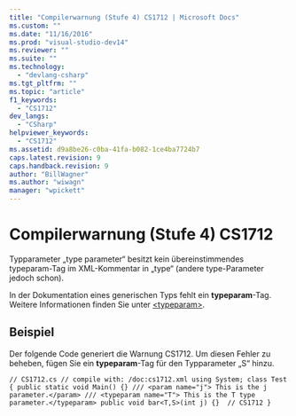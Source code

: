 ```yaml
---
title: "Compilerwarnung (Stufe 4) CS1712 | Microsoft Docs"
ms.custom: ""
ms.date: "11/16/2016"
ms.prod: "visual-studio-dev14"
ms.reviewer: ""
ms.suite: ""
ms.technology: 
  - "devlang-csharp"
ms.tgt_pltfrm: ""
ms.topic: "article"
f1_keywords: 
  - "CS1712"
dev_langs: 
  - "CSharp"
helpviewer_keywords: 
  - "CS1712"
ms.assetid: d9a8be26-c0ba-41fa-b082-1ce4ba7724b7
caps.latest.revision: 9
caps.handback.revision: 9
author: "BillWagner"
ms.author: "wiwagn"
manager: "wpickett"
---
```

# Compilerwarnung (Stufe 4) CS1712
Typparameter „type parameter“ besitzt kein übereinstimmendes typeparam\-Tag im XML\-Kommentar in „type“ \(andere type\-Parameter jedoch schon\).  
  
 In der Dokumentation eines generischen Typs fehlt ein **typeparam**\-Tag. Weitere Informationen finden Sie unter [\<typeparam\>](../../csharp/programming-guide/xmldoc/typeparam.md).  
  
## Beispiel  
 Der folgende Code generiert die Warnung CS1712. Um diesen Fehler zu beheben, fügen Sie ein **typeparam**\-Tag für den Typparameter „S“ hinzu.  
  
```  
// CS1712.cs // compile with: /doc:cs1712.xml using System; class Test { public static void Main() {} /// <param name="j"> This is the j parameter.</param> /// <typeparam name="T"> This is the T type parameter.</typeparam> public void bar<T,S>(int j) {}  // CS1712 }  
```